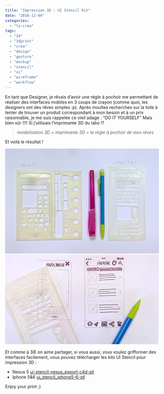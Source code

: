 ```yaml
---
title: "Impression 3D : UI Stencil Kit"
date: "2016-11-04"
categories: 
  - "la-crea"
tags: 
  - "3d"
  - "3dprint"
  - "crea"
  - "design"
  - "gesture"
  - "mockup"
  - "stencil"
  - "ui"
  - "wireframe"
  - "workflow"
---
```


En tant que Designer, je rêvais d’avoir une règle à pochoir me permettant de réaliser des interfaces mobiles en 3 coups de crayon (comme quoi, les designers ont des rêves simples :p). Après moultes recherches sur la toile à tenter de trouver un produit correspondant à mon besoin et à un prix raisonnable, je me suis rappelée ce vieil adage : “DO IT YOURSELF” Mais bien sûr !!!! Si j’utilisais l’imprimante 3D du labo !?

> _modelisation 3D + imprimante 3D = la règle à pochoir de mes rêves_

Et voilà le résultat !

[![photo-uiboard1](/assets/images/Photo-UIBoard1-1024x700.jpg)](https://blog.3ie.fr/wp-content/uploads/2016/10/Photo-UIBoard1.jpg) [![photo-uiboard3](/assets/images/Photo-UIBoard3-1024x597.jpg)](https://blog.3ie.fr/wp-content/uploads/2016/10/Photo-UIBoard3.jpg)

Et comme à 3iE on aime partager, si vous aussi, vous voulez griffonner des interfaces facilement, vous pouvez télécharger les kits UI Stencil pour impression 3D :

- Nexus 5 [ui-stencil-nexus\_export-c4d-stl](https://blog.3ie.fr/wp-content/uploads/2016/10/UI-Stencil-Nexus_export-c4d.stl_.zip)
- Iphone 5&6 [ui\_stencil\_iphone5-6-stl](https://blog.3ie.fr/wp-content/uploads/2016/10/UI_Stencil_Iphone5-6.stl_.zip)

Enjoy your print ;)
